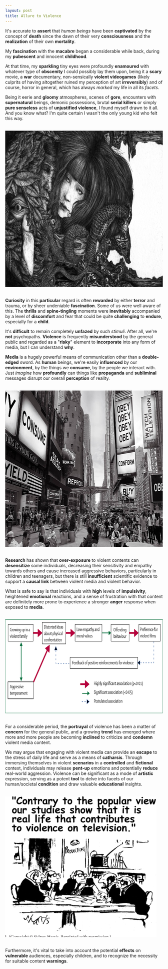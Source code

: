 ```yaml
---
layout: post
title: Allure to Violence
---
```


It's accurate to **assert** that *human beings* have been **captivated** by the concept of **death** since the dawn of their very **consciousness** and the **realization** of their own **mortality**.

My **fascination** with the **macabre** began a considerable while back, during my **pubescent** and innocent **childhood**.

At that time, my **sparkling** tiny eyes were profoundly **enamoured** with whatever type of **obscenity** I could possibly lay them upon, being it a **scary** movie, a **war** documentary, non-sensically **violent videogames** (likely culprits of having altogether ruined my perception of art **irreversibly**) and of course, horror in general, which has always *marked* my life in all its *facets*. 

Being it eerie and **gloomy** atmospheres, scenes of **gore**, encounters with **supernatural** beings, demonic possessions, brutal **serial killers** or simply **pure senseless** acts of **unjustified violence**, I found myself drawn to it all. 
And you know what? I'm quite certain I wasn't the only young kid who felt this way.

<br>
<img src="/img/source/aoyama13.jpg" height="500">
<br><br>

**Curiosity** in this **particular** regard is often **rewarded** by either **terror** and trauma, or by sheer undeniable **fascination**. 
Some of us were well aware of this. The **thrills** and **spine-tingling** moments were **inevitably** accompanied by a level of **discomfort** and fear that could be quite **challenging** to **endure**, especially for a **child**.

It's **difficult** to remain completely **unfazed** by such *stimuli*. After all, we're **not** psychopaths. **Violence** is frequently **misunderstood** by the general public and regarded as a "**risky**" element to **incorporate** into any form of media, but I can understand **why**.

**Media** is a hugely powerful means of communication other than a **double-edged** sword. As **human** beings, we're easily **influenced** by our **environment**, by the things we **consume**, by the people we interact with. Just *imagine* how **profoundly** can things like **propaganda** and **subliminal** messages disrupt our overall **perception** of reality.

<br>
<img src="/img/source/theylive.jpg" height="500">
<br><br>

**Research** has shown that **over-exposure** to violent contents can **desensitize** some individuals, decreasing their sensitivity and empathy towards others and cause increased aggressive behaviors, particularly in children and teenagers, but there is still **insufficient** scientific evidence to support a **causal link** between violent media and violent behavior. 

What is safe to say is that individuals with **high** levels of **impulsivity**, heightened **emotional** reactions, and a sense of frustration with that content are definitely more prone to experience a stronger **anger** response when exposed to **media**.

<br>
<img src="/img/source/gr1_lrg.jpg" height="300">
<br><br>

For a considerable period, the **portrayal** of violence has been a matter of **concern** for the general public, and a growing **trend** has emerged where more and more people are becoming **inclined** to criticize and **condemn** violent media content.

We may argue that engaging with violent media can provide an **escape** to the stress of daily life and serve as a means of **catharsis**. 
Through immersing themselves in violent **scenarios** in a **controlled** and **fictional** context, individuals may release **pent-up** emotions and potentially **reduce** real-world aggression. 
Violence can be significant as a mode of **artistic** expression, serving as a potent **tool** to delve into facets of our human/societal **condition** and draw valuable **educational** insights.

<br>
<img src="/img/source/2-Figure1-1.png" height="450">
<br><br>

Furthermore, it's vital to take into account the potential **effects** on **vulnerable** audiences, especially children, and to recognize the necessity for suitable content **warnings**.